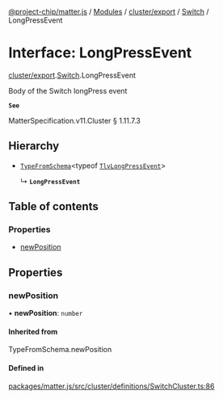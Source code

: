 [@project-chip/matter.js](../README.md) / [Modules](../modules.md) / [cluster/export](../modules/cluster_export.md) / [Switch](../modules/cluster_export.Switch.md) / LongPressEvent

# Interface: LongPressEvent

[cluster/export](../modules/cluster_export.md).[Switch](../modules/cluster_export.Switch.md).LongPressEvent

Body of the Switch longPress event

**`See`**

MatterSpecification.v11.Cluster § 1.11.7.3

## Hierarchy

- [`TypeFromSchema`](../modules/tlv_export.md#typefromschema)\<typeof [`TlvLongPressEvent`](../modules/cluster_export.Switch.md#tlvlongpressevent)\>

  ↳ **`LongPressEvent`**

## Table of contents

### Properties

- [newPosition](cluster_export.Switch.LongPressEvent.md#newposition)

## Properties

### newPosition

• **newPosition**: `number`

#### Inherited from

TypeFromSchema.newPosition

#### Defined in

[packages/matter.js/src/cluster/definitions/SwitchCluster.ts:86](https://github.com/project-chip/matter.js/blob/904d0c9b952b91f28a21803759c5e5c66ee4d272/packages/matter.js/src/cluster/definitions/SwitchCluster.ts#L86)
